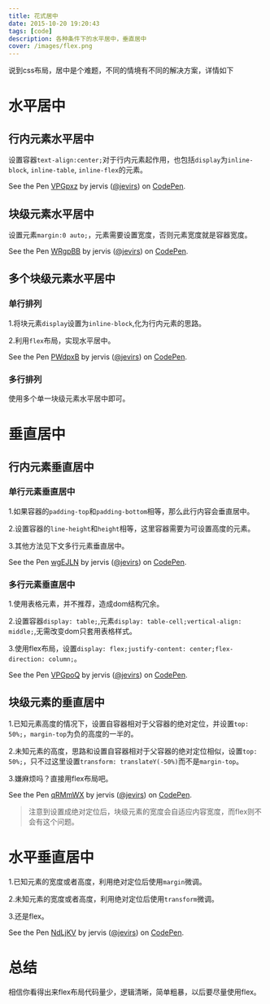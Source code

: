 ```yaml
---
title: 花式居中
date: 2015-10-20 19:20:43
tags: [code]
description: 各种条件下的水平居中，垂直居中
cover: /images/flex.png
---
```


说到css布局，居中是个难题，不同的情境有不同的解决方案，详情如下

# 水平居中

## 行内元素水平居中

设置容器`text-align:center;`对于行内元素起作用，也包括`display`为`inline-block`, `inline-table`, `inline-flex`的元素。

<p data-height="400" data-theme-id="dark" data-slug-hash="VPGpxz" data-default-tab="css,result" data-user="jevirs" data-embed-version="2" data-pen-title="VPGpxz" class="codepen">See the Pen <a href="http://codepen.io/jevirs/pen/VPGpxz/">VPGpxz</a> by jervis (<a href="http://codepen.io/jevirs">@jevirs</a>) on <a href="http://codepen.io">CodePen</a>.</p>
<script async src="https://production-assets.codepen.io/assets/embed/ei.js"></script>

## 块级元素水平居中

设置元素`margin:0 auto;`，元素需要设置宽度，否则元素宽度就是容器宽度。

<p data-height="400" data-theme-id="dark" data-slug-hash="WRgpBB" data-default-tab="css,result" data-user="jevirs" data-embed-version="2" data-pen-title="WRgpBB" class="codepen">See the Pen <a href="http://codepen.io/jevirs/pen/WRgpBB/">WRgpBB</a> by jervis (<a href="http://codepen.io/jevirs">@jevirs</a>) on <a href="http://codepen.io">CodePen</a>.</p>

## 多个块级元素水平居中

### 单行排列

1.将块元素`display`设置为`inline-block`,化为行内元素的思路。

2.利用`flex`布局，实现水平居中。

<p data-height="400" data-theme-id="dark" data-slug-hash="PWdpxB" data-default-tab="css,result" data-user="jevirs" data-embed-version="2" data-pen-title="PWdpxB" class="codepen">See the Pen <a href="http://codepen.io/jevirs/pen/PWdpxB/">PWdpxB</a> by jervis (<a href="http://codepen.io/jevirs">@jevirs</a>) on <a href="http://codepen.io">CodePen</a>.</p>

### 多行排列
使用多个单一块级元素水平居中即可。

# 垂直居中

## 行内元素垂直居中

### 单行元素垂直居中

1.如果容器的`padding-top`和`padding-bottom`相等，那么此行内容会垂直居中。

2.设置容器的`line-height`和`height`相等，这里容器需要为可设置高度的元素。

3.其他方法见下文多行元素垂直居中。

<p data-height="500" data-theme-id="dark" data-slug-hash="wgEJLN" data-default-tab="html,result" data-user="jevirs" data-embed-version="2" data-pen-title="wgEJLN" class="codepen">See the Pen <a href="http://codepen.io/jevirs/pen/wgEJLN/">wgEJLN</a> by jervis (<a href="http://codepen.io/jevirs">@jevirs</a>) on <a href="http://codepen.io">CodePen</a>.</p>

### 多行元素垂直居中

1.使用表格元素，并不推荐，造成dom结构冗余。

2.设置容器`display: table;`,元素`display: table-cell;vertical-align: middle;`,无需改变dom只套用表格样式。

3.使用flex布局，设置`display: flex;justify-content: center;flex-direction: column;`。

<p data-height="500" data-theme-id="dark" data-slug-hash="VPGpoQ" data-default-tab="css,result" data-user="jevirs" data-embed-version="2" data-pen-title="VPGpoQ" class="codepen">See the Pen <a href="http://codepen.io/jevirs/pen/VPGpoQ/">VPGpoQ</a> by jervis (<a href="http://codepen.io/jevirs">@jevirs</a>) on <a href="http://codepen.io">CodePen</a>.</p>

## 块级元素的垂直居中

1.已知元素高度的情况下，设置自容器相对于父容器的绝对定位，并设置`top: 50%;`，`margin-top`为负的高度的一半的。

2.未知元素的高度，思路和设置自容器相对于父容器的绝对定位相似，设置`top: 50%;`，只不过这里设置`transform: translateY(-50%)`而不是`margin-top`。

3.嫌麻烦吗？直接用flex布局吧。

<p data-height="500" data-theme-id="dark" data-slug-hash="qRMmWX" data-default-tab="css,result" data-user="jevirs" data-embed-version="2" data-pen-title="qRMmWX" class="codepen">See the Pen <a href="http://codepen.io/jevirs/pen/qRMmWX/">qRMmWX</a> by jervis (<a href="http://codepen.io/jevirs">@jevirs</a>) on <a href="http://codepen.io">CodePen</a>.</p>

> 注意到设置成绝对定位后，块级元素的宽度会自适应内容宽度，而flex则不会有这个问题。

# 水平垂直居中

1.已知元素的宽度或者高度，利用绝对定位后使用`margin`微调。

2.未知元素的宽度或者高度，利用绝对定位后使用`transform`微调。

3.还是flex。

<p data-height="500" data-theme-id="dark" data-slug-hash="NdLjKV" data-default-tab="css,result" data-user="jevirs" data-embed-version="2" data-pen-title="NdLjKV" class="codepen">See the Pen <a href="http://codepen.io/jevirs/pen/NdLjKV/">NdLjKV</a> by jervis (<a href="http://codepen.io/jevirs">@jevirs</a>) on <a href="http://codepen.io">CodePen</a>.</p>

# 总结

相信你看得出来flex布局代码量少，逻辑清晰，简单粗暴，以后要尽量使用flex。